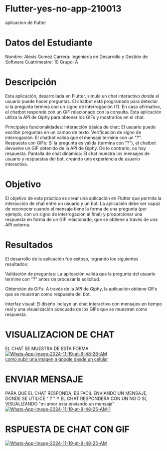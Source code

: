 # Flutter-yes-no-app-210013
aplicacion de flutter

# Datos del Estudiante
Nombre: Alexis Gomez
Carrera: Ingeniería en Desarrollo y Gestión de Software
Cuatrimestre: 10
Grupo: A

# Descripción
Esta aplicación, desarrollada en Flutter, simula un chat interactivo donde el usuario puede hacer preguntas. El chatbot está programado para detectar si la pregunta termina con un signo de interrogación (?). En caso afirmativo, el chatbot responde con un GIF relacionado con la consulta. Esta aplicación utiliza la API de Giphy para obtener los GIFs y mostrarlos en el chat.

Principales funcionalidades:
Interacción básica de chat: El usuario puede escribir preguntas en un campo de texto.
Verificación de signo de interrogación: El chatbot valida que el mensaje termine con un "?".
Respuesta con GIFs: Si la pregunta es válida (termina con "?"), el chatbot devuelve un GIF obtenido de la API de Giphy. De lo contrario, no hay respuesta.
Pantalla de chat dinámica: El chat muestra los mensajes de usuario y respuestas del bot, creando una experiencia de usuario interactiva.

# Objetivo
El objetivo de esta práctica es crear una aplicación en Flutter que permita la interacción de chat entre un usuario y un bot. La aplicación debe ser capaz de reconocer cuando el mensaje tiene la forma de una pregunta (por ejemplo, con un signo de interrogación al final) y proporcionar una respuesta en forma de un GIF relacionado, que se obtiene a través de una API externa.

# Resultados
El desarrollo de la aplicación fue exitoso, logrando los siguientes resultados:

Validación de preguntas: La aplicación valida que la pregunta del usuario termine con "?" antes de procesar la solicitud.

Obtención de GIFs: A través de la API de Giphy, la aplicación obtiene GIFs que se muestran como respuesta del bot.

Interfaz visual: El diseño incluye un chat interactivo con mensajes en tiempo real y una visualización adecuada de los GIFs que se muestran como respuesta.



# VISUALIZACION DE CHAT
EL CHAT SE MUESTRA DE ESTA FORMA
<a href="https://ibb.co/gt76hFt"><img src="https://i.ibb.co/9yvGS3y/Whats-App-Image-2024-11-19-at-9-48-26-AM.jpg" alt="Whats-App-Image-2024-11-19-at-9-48-26-AM" border="0"></a><br /><a target='_blank' href='https://es.imgbb.com/'>como subir una imagen a google desde un celular</a><br />


# ENVIAR MENSAJE
PARA QUE EL CHAT RESPONDA, ES FACIL ENVIANDO UN MENSAJE, DONDE SE UTILICE " ? " Y EL CHAT RESPONDERA CON UN NO O SI, VISUALIZANDO "mi amor esta enviando un mensaje"
<a href="https://ibb.co/PMZmNhK"><img src="https://i.ibb.co/m0CDGqk/Whats-App-Image-2024-11-19-at-9-48-25-AM-1.jpg" alt="Whats-App-Image-2024-11-19-at-9-48-25-AM-1" border="0"></a>


# RSPUESTA DE CHAT CON GIF
<a href="https://ibb.co/ccHqkrM"><img src="https://i.ibb.co/Z6P9GMt/Whats-App-Image-2024-11-19-at-9-48-25-AM.jpg" alt="Whats-App-Image-2024-11-19-at-9-48-25-AM" border="0"></a>

